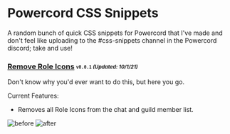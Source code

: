 # Powercord CSS Snippets
A random bunch of quick CSS snippets for Powercord that I've made and don't feel like uploading to the #css-snippets channel in the Powercord discord; take and use!

### [Remove Role Icons](/Remove-Role-Icons.css) <sub><sup>`v0.0.1` *(Updated: 10/1/21)*</sup></sub>
Don't know why you'd ever want to do this, but here you go.

Current Features:
- Removes all Role Icons from the chat and guild member list.

![before](https://imgur.com/yY2Vc4v)
![after](https://imgur.com/wKzwyQt)
